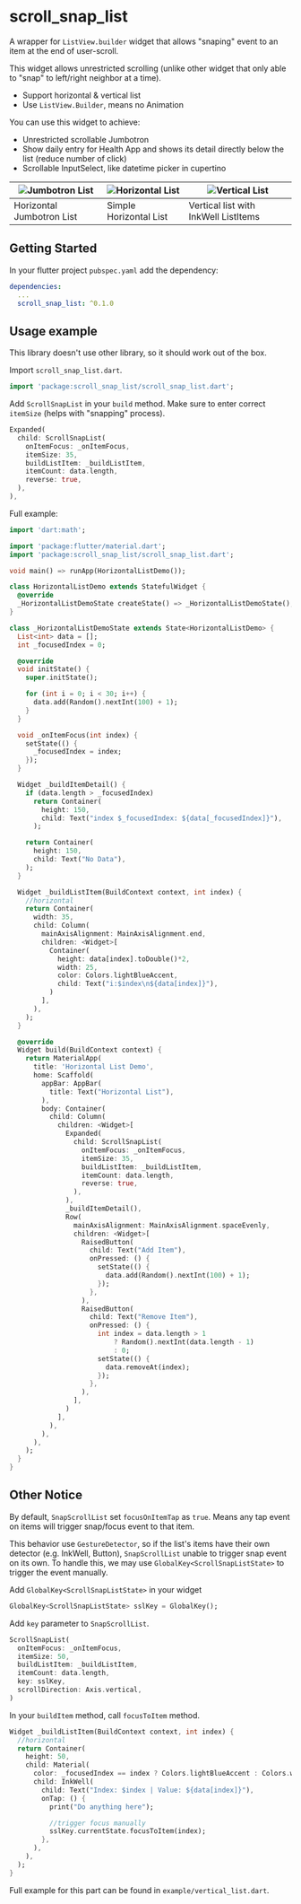 # scroll_snap_list

A wrapper for `ListView.builder` widget that allows "snaping" event to an item at the end of user-scroll.

This widget allows unrestricted scrolling (unlike other widget that only able to "snap" to left/right neighbor at a time).
- Support horizontal & vertical list
- Use `ListView.Builder`, means no Animation

You can use this widget to achieve:
- Unrestricted scrollable Jumbotron
- Show daily entry for Health App and shows its detail directly below the list (reduce number of click)
- Scrollable InputSelect, like datetime picker in cupertino

|![Jumbotron List](https://raw.githubusercontent.com/MSVCode/scroll_snap_list/master/readme_data/jumbotron_list.gif)|![Horizontal List](https://raw.githubusercontent.com/MSVCode/scroll_snap_list/master/readme_data/horizontal_list.gif)|![Vertical List](https://raw.githubusercontent.com/MSVCode/scroll_snap_list/master/readme_data/vertical_list.gif)|
|-----|-----|-----|
|Horizontal Jumbotron List|Simple Horizontal List|Vertical list with InkWell ListItems|

## Getting Started
In your flutter project `pubspec.yaml` add the dependency:
```yaml
dependencies:
  ...
  scroll_snap_list: ^0.1.0
```

## Usage example
This library doesn't use other library, so it should work out of the box.

Import `scroll_snap_list.dart`.

```dart
import 'package:scroll_snap_list/scroll_snap_list.dart';
```

Add `ScrollSnapList` in your `build` method. Make sure to enter correct `itemSize` (helps with "snapping" process).
```dart
Expanded(
  child: ScrollSnapList(
    onItemFocus: _onItemFocus,
    itemSize: 35,
    buildListItem: _buildListItem,
    itemCount: data.length,
    reverse: true,
  ),
),
```

Full example:
```dart
import 'dart:math';

import 'package:flutter/material.dart';
import 'package:scroll_snap_list/scroll_snap_list.dart';

void main() => runApp(HorizontalListDemo());

class HorizontalListDemo extends StatefulWidget {
  @override
  _HorizontalListDemoState createState() => _HorizontalListDemoState();
}

class _HorizontalListDemoState extends State<HorizontalListDemo> {
  List<int> data = [];
  int _focusedIndex = 0;

  @override
  void initState() {
    super.initState();

    for (int i = 0; i < 30; i++) {
      data.add(Random().nextInt(100) + 1);
    }
  }

  void _onItemFocus(int index) {
    setState(() {
      _focusedIndex = index;
    });
  }

  Widget _buildItemDetail() {
    if (data.length > _focusedIndex)
      return Container(
        height: 150,
        child: Text("index $_focusedIndex: ${data[_focusedIndex]}"),
      );

    return Container(
      height: 150,
      child: Text("No Data"),
    );
  }

  Widget _buildListItem(BuildContext context, int index) {
    //horizontal
    return Container(
      width: 35,
      child: Column(
        mainAxisAlignment: MainAxisAlignment.end,
        children: <Widget>[
          Container(
            height: data[index].toDouble()*2,
            width: 25,
            color: Colors.lightBlueAccent,
            child: Text("i:$index\n${data[index]}"),
          )
        ],
      ),
    );
  }

  @override
  Widget build(BuildContext context) {
    return MaterialApp(
      title: 'Horizontal List Demo',
      home: Scaffold(
        appBar: AppBar(
          title: Text("Horizontal List"),
        ),
        body: Container(
          child: Column(
            children: <Widget>[
              Expanded(
                child: ScrollSnapList(
                  onItemFocus: _onItemFocus,
                  itemSize: 35,
                  buildListItem: _buildListItem,
                  itemCount: data.length,
                  reverse: true,
                ),
              ),
              _buildItemDetail(),
              Row(
                mainAxisAlignment: MainAxisAlignment.spaceEvenly,
                children: <Widget>[
                  RaisedButton(
                    child: Text("Add Item"),
                    onPressed: () {
                      setState(() {
                        data.add(Random().nextInt(100) + 1);
                      });
                    },
                  ),
                  RaisedButton(
                    child: Text("Remove Item"),
                    onPressed: () {
                      int index = data.length > 1
                          ? Random().nextInt(data.length - 1)
                          : 0;
                      setState(() {
                        data.removeAt(index);
                      });
                    },
                  ),
                ],
              )
            ],
          ),
        ),
      ),
    );
  }
}
```

## Other Notice
By default, `SnapScrollList` set `focusOnItemTap` as `true`. Means any tap event on items will trigger snap/focus event to that item.

This behavior use `GestureDetector`, so if the list's items have their own detector (e.g. InkWell, Button), `SnapScrollList` unable to trigger snap event on its own. To handle this, we may use `GlobalKey<ScrollSnapListState>` to trigger the event manually.

Add `GlobalKey<ScrollSnapListState>` in your widget
```dart
GlobalKey<ScrollSnapListState> sslKey = GlobalKey();
```

Add `key` parameter to `SnapScrollList`.
```dart
ScrollSnapList(
  onItemFocus: _onItemFocus,
  itemSize: 50,
  buildListItem: _buildListItem,
  itemCount: data.length,
  key: sslKey,
  scrollDirection: Axis.vertical,
)
```

In your `buildItem` method, call `focusToItem` method.
```dart
Widget _buildListItem(BuildContext context, int index) {
  //horizontal
  return Container(
    height: 50,
    child: Material(
      color: _focusedIndex == index ? Colors.lightBlueAccent : Colors.white,
      child: InkWell(
        child: Text("Index: $index | Value: ${data[index]}"),
        onTap: () {
          print("Do anything here");

          //trigger focus manually
          sslKey.currentState.focusToItem(index);
        },
      ),
    ),
  );
}
```

Full example for this part can be found in `example/vertical_list.dart`.